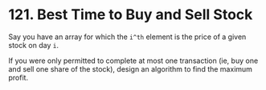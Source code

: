 # 121. Best Time to Buy and Sell Stock
Say you have an array for which the `i^th` element is the price of a given stock on day `i`.

If you were only permitted to complete at most one transaction (ie, buy one and sell one share of the stock), design an algorithm to find the maximum profit.